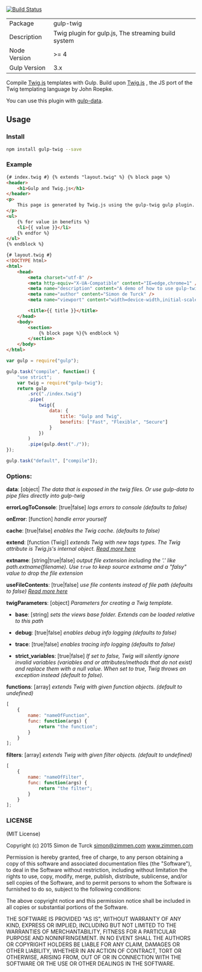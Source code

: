 [![Build Status](https://travis-ci.org/zimmen/gulp-twig.png?branch=master)](https://travis-ci.org/zimmen/gulp-twig)

<table>
<tr>
<td>Package</td><td>gulp-twig</td>
</tr>
<tr>
<td>Description</td>
<td>Twig plugin for gulp.js, The streaming build system</td>
</tr>
<tr>
<td>Node Version</td>
<td>>= 4</td>
</tr>
<tr>
<td>Gulp Version</td>
<td>3.x</td>
</tr>
</table>

Compile [Twig.js](https://github.com/justjohn/twig.js) templates with Gulp. Build upon [Twig.js](https://github.com/justjohn/twig.js) , the JS port of the Twig templating language by John Roepke.

You can use this plugin with [gulp-data](https://www.npmjs.com/package/gulp-data).

## Usage

### Install

```bash
npm install gulp-twig --save
```

### Example

```html
{# index.twig #} {% extends "layout.twig" %} {% block page %}
<header>
    <h1>Gulp and Twig.js</h1>
</header>
<p>
    This page is generated by Twig.js using the gulp-twig gulp plugin.
</p>
<ul>
    {% for value in benefits %}
    <li>{{ value }}</li>
    {% endfor %}
</ul>
{% endblock %}
```

```html
{# layout.twig #}
<!DOCTYPE html>
<html>
    <head>
        <meta charset="utf-8" />
        <meta http-equiv="X-UA-Compatible" content="IE=edge,chrome=1" />
        <meta name="description" content="A demo of how to use gulp-twig" />
        <meta name="author" content="Simon de Turck" />
        <meta name="viewport" content="width=device-width,initial-scale=1" />

        <title>{{ title }}</title>
    </head>
    <body>
        <section>
            {% block page %}{% endblock %}
        </section>
    </body>
</html>
```

```javascript
var gulp = require("gulp");

gulp.task("compile", function() {
    "use strict";
    var twig = require("gulp-twig");
    return gulp
        .src("./index.twig")
        .pipe(
            twig({
                data: {
                    title: "Gulp and Twig",
                    benefits: ["Fast", "Flexible", "Secure"]
                }
            })
        )
        .pipe(gulp.dest("./"));
});

gulp.task("default", ["compile"]);
```

### Options:

**data**: [object| _The data that is exposed in the twig files. Or use gulp-data to pipe files directly into gulp-twig_

**errorLogToConsole**: [true|false] _logs errors to console (defaults to false)_

**onError**: [function] _handle error yourself_

**cache**: [true|false] _enables the Twig cache. (defaults to false)_

**extend**: [function (Twig)] _extends Twig with new tags types. The Twig attribute is Twig.js's internal object. [Read more here](https://github.com/justjohn/twig.js/wiki/Extending-twig.js-With-Custom-Tags)_

**extname**: [string|true|false] _output file extension including the '.' like path.extname(filename). Use `true` to keep source extname and a "falsy" value to drop the file extension_

**useFileContents**: [true|false] _use file contents instead of file path (defaults to false) [Read more here](https://github.com/zimmen/gulp-twig/issues/30)_

**twigParameters**: [object] _Parameters for creating a Twig template._

- **base**: [string] _sets the views base folder. Extends can be loaded relative to this path_

- **debug**: [true|false] _enables debug info logging (defaults to false)_

- **trace**: [true|false] _enables tracing info logging (defaults to false)_

- **strict_variables**: [true|false] _If set to false, Twig will silently ignore invalid variables (variables and or attributes/methods that do not exist) and replace them with a null value. When set to true, Twig throws an exception instead (default to false)._

**functions**: [array] _extends Twig with given function objects. (default to undefined)_

```javascript
[
    {
        name: "nameOfFunction",
        func: function(args) {
            return "the function";
        }
    }
];
```

**filters**: [array] _extends Twig with given filter objects. (default to undefined)_

```javascript
[
    {
        name: "nameOfFilter",
        func: function(args) {
            return "the filter";
        }
    }
];
```

### LICENSE

(MIT License)

Copyright (c) 2015 Simon de Turck <simon@zimmen.com> www.zimmen.com

Permission is hereby granted, free of charge, to any person obtaining
a copy of this software and associated documentation files (the
"Software"), to deal in the Software without restriction, including
without limitation the rights to use, copy, modify, merge, publish,
distribute, sublicense, and/or sell copies of the Software, and to
permit persons to whom the Software is furnished to do so, subject to
the following conditions:

The above copyright notice and this permission notice shall be
included in all copies or substantial portions of the Software.

THE SOFTWARE IS PROVIDED "AS IS", WITHOUT WARRANTY OF ANY KIND,
EXPRESS OR IMPLIED, INCLUDING BUT NOT LIMITED TO THE WARRANTIES OF
MERCHANTABILITY, FITNESS FOR A PARTICULAR PURPOSE AND
NONINFRINGEMENT. IN NO EVENT SHALL THE AUTHORS OR COPYRIGHT HOLDERS BE
LIABLE FOR ANY CLAIM, DAMAGES OR OTHER LIABILITY, WHETHER IN AN ACTION
OF CONTRACT, TORT OR OTHERWISE, ARISING FROM, OUT OF OR IN CONNECTION
WITH THE SOFTWARE OR THE USE OR OTHER DEALINGS IN THE SOFTWARE.
